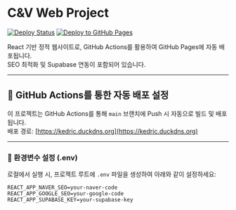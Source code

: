# C&V Web Project

[![Deploy Status](https://github.com/kedric/candv/actions/workflows/deploy.yml/badge.svg)](https://github.com/kedric/candv/actions/workflows/deploy.yml)
[![Deploy to GitHub Pages](https://img.shields.io/badge/deploy-GitHub%20Pages-blue?logo=github)](https://kedric.duckdns.org)

React 기반 정적 웹사이트로, GitHub Actions를 활용하여 GitHub Pages에 자동 배포됩니다.  
SEO 최적화 및 Supabase 연동이 포함되어 있습니다.

---

## 🔧 GitHub Actions를 통한 자동 배포 설정

이 프로젝트는 GitHub Actions를 통해 `main` 브랜치에 Push 시 자동으로 빌드 및 배포됩니다.  
배포 경로: [https://kedric.duckdns.org](https://kedric.duckdns.org)

---

### 📁 환경변수 설정 (.env)

로컬에서 실행 시, 프로젝트 루트에 `.env` 파일을 생성하여 아래와 같이 설정하세요:

```env
REACT_APP_NAVER_SEO=your-naver-code
REACT_APP_GOOGLE_SEO=your-google-code
REACT_APP_SUPABASE_KEY=your-supabase-key
```
